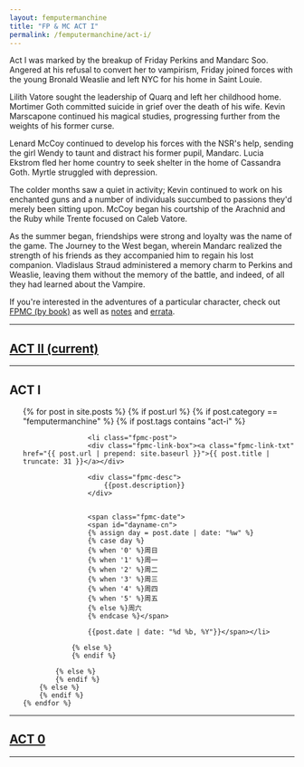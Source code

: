 ```yaml
---
layout: femputermanchine
title: "FP & MC ACT I"
permalink: /femputermanchine/act-i/
---
```


<html>
<head>
<meta charset="utf-8">

</head>

<body>

<div id="fpmc-intro">
<p>Act I was marked by the breakup of Friday Perkins and Mandarc Soo. Angered at his refusal to convert her to vampirism, Friday joined forces with the young Bronald Weaslie and left NYC for his home in Saint Louie.</p>
<p>Lilith Vatore sought the leadership of Quarq and left her childhood home. Mortimer Goth committed suicide in grief over the death of his wife. Kevin Marscapone continued his magical studies, progressing further from the weights of his former curse.</p>
<p>Lenard McCoy continued to develop his forces with the NSR's help, sending the girl Wendy to taunt and distract his former pupil, Mandarc. Lucia Ekstrom fled her home country to seek shelter in the home of Cassandra Goth. Myrtle struggled with depression.</p>
<p>The colder months saw a quiet in activity; Kevin continued to work on his enchanted guns and a number of individuals succumbed to passions they'd merely been sitting upon. McCoy began his courtship of the Arachnid and the Ruby while Trente focused on Caleb Vatore.</p>
<p>As the summer began, friendships were strong and loyalty was the name of the game. The Journey to the West began, wherein Mandarc realized the strength of his friends as they accompanied him to regain his lost companion. Vladislaus Straud administered a memory charm to Perkins and Weaslie, leaving them without the memory of the battle, and indeed, of all they had learned about the Vampire.</p>
<p>If you're interested in the adventures of a particular character, check out <a href="{{ '/femputermanchine/books/' | prepend: site.url }}">FPMC (by book)</a> as well as <a href="{{ '/fpmcnotes/' | prepend: site.url }}">notes</a> and <a href="{{ '/hexfiles/' | prepend: site.url }}">errata</a>.</p>
</div>

<hr>

<h2> <a href="{{ '/femputermanchine/' | prepend: site.url }}">ACT II (current)</a> </h2>

<hr>

<h2>ACT I</h2>

<ul>
	{% for post in site.posts %}
        {% if post.url %}
			{% if post.category == "femputermanchine" %}
				{% if post.tags contains "act-i" %}

				    <li class="fpmc-post">
					<div class="fpmc-link-box"><a class="fpmc-link-txt" href="{{ post.url | prepend: site.baseurl }}">{{ post.title | truncate: 31 }}</a></div>

					<div class="fpmc-desc">
						{{post.description}}
					</div>

			
					<span class="fpmc-date">
					<span id="dayname-cn">
					{% assign day = post.date | date: "%w" %}
					{% case day %}
					{% when '0' %}周日
					{% when '1' %}周一
					{% when '2' %}周二
					{% when '3' %}周三
					{% when '4' %}周四
					{% when '5' %}周五
					{% else %}周六
					{% endcase %}</span>

					{{post.date | date: "%d %b, %Y"}}</span></li>
				
				{% else %}
				{% endif %}

			{% else %}	
			{% endif %}
		{% else %}
        {% endif %}
    {% endfor %}
</ul>



<hr>

<h2><a href="{{ '/femputermanchine/act-0/' | prepend: site.url }}">ACT 0</a></h2>

<hr>




</body>
</html>





